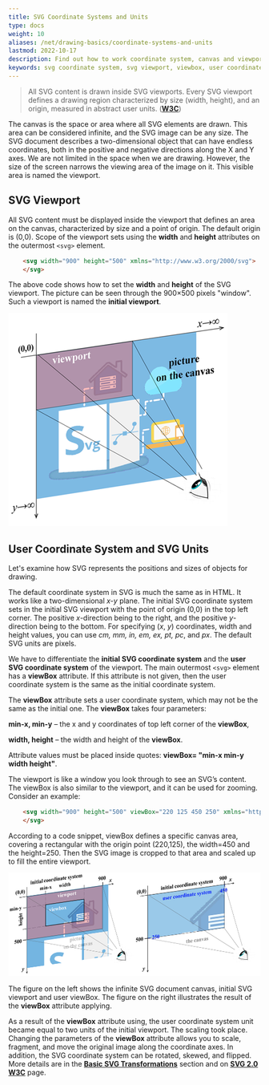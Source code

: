 ```yaml
---
title: SVG Coordinate Systems and Units
type: docs
weight: 10
aliases: /net/drawing-basics/coordinate-systems-and-units
lastmod: 2022-10-17
description: Find out how to work coordinate system, canvas and viewport together; what is viewbox and how it can be used for SVG image zooming. 
keywords: svg coordinate system, svg viewport, viewbox, user coordinate system, svg units
---
```

<link href="./../../style.css" rel="stylesheet" type="text/css" />

>  All SVG content is drawn inside SVG viewports. Every SVG viewport defines a drawing region characterized by size (width, height), and an origin, measured in abstract user units. ([**W3C**](https://www.w3.org/TR/SVG2/coords.html))

The canvas is the space or area where all SVG elements are drawn. This area can be considered infinite, and the SVG image can be any size. The SVG document describes a two-dimensional object that can have endless coordinates, both in the positive and negative directions along the X and Y axes. We are not limited in the space when we are drawing. However, the size of the screen narrows the viewing area of the image on it. This visible area is named the viewport. 

## **SVG Viewport**

All SVG content must be displayed inside the viewport that defines an area on the canvas, characterized by size and a point of origin. The default origin is (0,0). Scope of the viewport sets using the **width** and **height** attributes on the outermost  `<svg>` element. 
```html {linenos=inline,linenostart=1, hl_lines=[""]}
    <svg width="900" height="500" xmlns="http://www.w3.org/2000/svg">
    </svg>
```
The above code shows how to set the **width** and **height** of the SVG viewport. The picture can be seen through the 900×500 pixels "window". Such a viewport is named the **initial viewport**. 

 ![The canvas and initial viewport](viewport1_1.png#center)


## **User Coordinate System and SVG Units** 

Let's examine how SVG represents the positions and sizes of objects for drawing. 

The default coordinate system in SVG is much the same as in HTML. It works like a two-dimensional *x-y* plane. The initial SVG coordinate system sets in the initial SVG viewport with the point of origin (0,0) in the top left corner. The positive *x*-direction being to the right, and the positive *y*-direction being to the bottom. For specifying (*x*, *y*) coordinates, width and height values, you can use *cm, mm, in, em, ex, pt, pc*, and *px*. The default SVG units are pixels. 

We have to differentiate the **initial SVG coordinate system** and the **user SVG coordinate system** of the viewport. The main outermost `<svg>` element has a **viewBox** attribute. If this attribute is not given, then the user coordinate system is the same as the initial coordinate system. 

The **viewBox** attribute sets a user coordinate system, which may not be the same as the initial one. The **viewBox** takes four parameters: 

**min-x, min-y** – the x and y coordinates of top left corner of the **viewBox**, 

**width, height** – the width and height of the **viewBox**. 

Attribute values must be placed inside quotes: **viewBox= "min-x min-y width height"**. 

The viewport is like a window you look through to see an SVG’s content. The viewBox is also similar to the viewport, and it can be used for zooming. Consider an example: 
```html {linenos=inline,linenostart=1, hl_lines=[""]}
    <svg width="900" height="500" viewBox="220 125 450 250" xmlns="http://www.w3.org/2000/svg">
    </svg>
```
According to a code snippet, viewBox defines a specific canvas area, covering a rectangular with the origin point (220,125), the width=450 and the height=250. Then the SVG image is cropped to that area and scaled up to fill the entire viewport. 

![initial viewport and user viewbox](viewport2_1.png#center) 

The  figure on the left shows the infinite SVG document canvas, initial SVG viewport and user viewBox. The figure on the right illustrates the result of the **viewBox** attribute applying.



As a result of the **viewBox** attribute using, the user coordinate system unit became equal to two units of the initial viewport. The scaling took place. 
Changing the parameters of the **viewBox** attribute allows you to scale, fragment, and move the original image along the coordinate axes. In addition, the SVG coordinate system can be rotated, skewed, and flipped. More details are in the [**Basic SVG Transformations**](/svg/net/drawing-basics/svg-transformations/) section and on [**SVG 2.0 W3C**](https://www.w3.org/TR/2018/CR-SVG2-20181004/coords.html) page.
